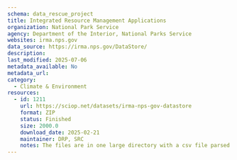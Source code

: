 ```yaml
---
schema: data_rescue_project 
title: Integrated Resource Management Applications
organization: National Park Service
agency: Department of the Interior, National Parks Service
websites: irma.nps.gov
data_source: https://irma.nps.gov/DataStore/
description: 
last_modified: 2025-07-06
metadata_available: No
metadata_url: 
category:
  - Climate & Environment 
resources:
  - id: 1211
    url: https://sciop.net/datasets/irma-nps-gov-datastore
    format: ZIP
    status: Finished
    size: 2000.0
    download_date: 2025-02-21
    maintainer: DRP, SRC
    notes: The files are in one large directory with a csv file parsed to identify the files and what they are attached to. There is a seperate csv mapping the reference_id from the file to the particular page and metadata on it
---
```

